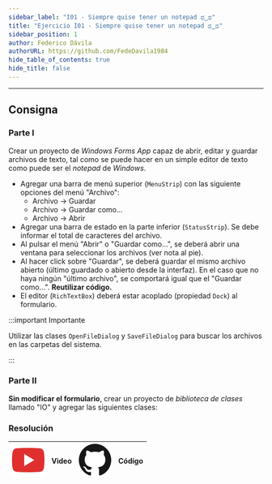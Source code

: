 ```yaml
---
sidebar_label: "I01 - Siempre quise tener un notepad ಥ‿ಥ"
title: "Ejercicio I01 - Siempre quise tener un notepad ಥ‿ಥ"
sidebar_position: 1
author: Federico Dávila
authorURL: https://github.com/FedeDavila1984
hide_table_of_contents: true
hide_title: false
---
```

---

## Consigna

### Parte I
Crear un proyecto de *Windows Forms App* capaz de abrir, editar y guardar archivos de texto, tal como se puede hacer en un simple editor de texto como puede ser el *notepad* de *Windows*.

* Agregar una barra de menú superior (`MenuStrip`) con las siguiente opciones del menú "Archivo":
    * Archivo -> Guardar
    * Archivo -> Guardar como...
    * Archivo -> Abrir
* Agregar una barra de estado en la parte inferior (`StatusStrip`). Se debe informar el total de caracteres del archivo. 
* Al pulsar el menú "Abrir" o "Guardar como...", se deberá abrir una ventana para seleccionar los archivos (ver nota al pie).
* Al hacer click sobre "Guardar", se deberá guardar el mismo archivo abierto (último guardado o abierto desde la interfaz). En el caso que no haya ningún "último archivo", se comportará igual que el "Guardar como...". **Reutilizar código.**
* El editor (`RichTextBox`) deberá estar acoplado (propiedad `Dock`) al formulario.

:::important Importante

Utilizar las clases `OpenFileDialog` y `SaveFileDialog` para buscar los archivos en las carpetas del sistema. 

:::

### Parte II
**Sin modificar el formulario**, crear un proyecto de *biblioteca de clases* llamado "IO" y agregar las siguientes clases: 

### Resolución
| ![img](/base/youtube.svg) | Video | ![img](/base/github.svg) | Código |
| :-----------------------: | :---: | :----------------------: | :----: |